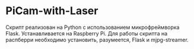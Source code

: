 # PiCam-with-Laser

Скрипт реализован на Python с использованием микрофреймворка Flask. Устанавливается на Raspberry Pi. Для работы скрипта на распберри необходимо установить, разумеется, Flask и mjpg-streamer.
